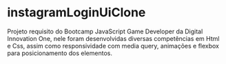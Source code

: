 # instagramLoginUiClone
Projeto requisito do Bootcamp JavaScript Game Developer da Digital Innovation One, nele foram desenvolvidas diversas competências em Html e Css, assim como responsividade com media query, animações e flexbox para posicionamento dos elementos.
